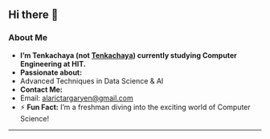 ## Hi there 👋

###  About Me

-  **I’m Tenkachaya (not [Tenkachaya](https://en.wikipedia.org/wiki/Tengachaya_Station)) currently studying Computer Engineering at HIT.**  
-  **Passionate about:**   
  - Advanced Techniques in Data Science & AI  
-  **Contact Me:**  
  - Email: [alarictargaryen@gmail.com](mailto:alarictargaryen@gmail.com)  
- ⚡ **Fun Fact:** I’m a freshman diving into the exciting world of Computer Science!  

---



